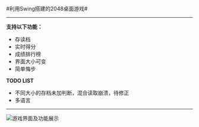 #利用Swing搭建的2048桌面游戏#

--------


**支持以下功能：**

- 存读档
- 实时得分
- 成绩排行榜
- 界面大小可变
- 简单悔步


**TODO LIST**

- 不同大小的存档未加判断，混合读取崩溃，待修正
- 多语言

---
![游戏界面及功能展示](http://img.blog.csdn.net/20170312212711082?watermark/2/text/aHR0cDovL2Jsb2cuY3Nkbi5uZXQvWEdMMTU2OTM0OA==/font/5a6L5L2T/fontsize/400/fill/I0JBQkFCMA==/dissolve/70/gravity/SouthEast )

